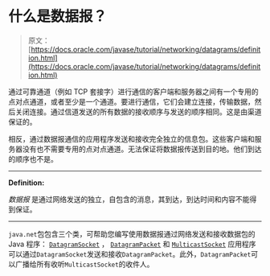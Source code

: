 # 什么是数据报？

> 原文： [https://docs.oracle.com/javase/tutorial/networking/datagrams/definition.html](https://docs.oracle.com/javase/tutorial/networking/datagrams/definition.html)

通过可靠通道（例如 TCP 套接字）进行通信的客户端和服务器之间有一个专用的点对点通道，或者至少是一个通道。要进行通信，它们会建立连接，传输数据，然后关闭连接。通过信道发送的所有数据的接收顺序与发送的顺序相同。这是由渠道保证的。

相反，通过数据报通信的应用程序发送和接收完全独立的信息包。这些客户端和服务器没有也不需要专用的点对点通道。无法保证将数据报传送到目的地。他们到达的顺序也不是。

* * *

**Definition:** 

_数据报_ 是通过网络发送的独立，自包含的消息，其到达，到达时间和内容不能得到保证。

* * *

`java.net`包包含三个类，可帮助您编写使用数据报通过网络发送和接收数据包的 Java 程序： [`DatagramSocket`](https://docs.oracle.com/javase/8/docs/api/java/net/DatagramSocket.html) ， [`DatagramPacket`](https://docs.oracle.com/javase/8/docs/api/java/net/DatagramPacket.html) 和 [`MulticastSocket`](https://docs.oracle.com/javase/8/docs/api/java/net/MulticastSocket.html) 应用程序可以通过`DatagramSocket`发送和接收`DatagramPacket`。此外，`DatagramPacket`可以广播给所有收听`MulticastSocket`的收件人。